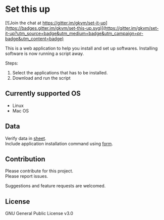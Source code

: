 # Set this up

[![Join the chat at https://gitter.im/gkvm/set-it-up](https://badges.gitter.im/gkvm/set-this-up.svg)](https://gitter.im/gkvm/set-it-up?utm_source=badge&utm_medium=badge&utm_campaign=pr-badge&utm_content=badge)

This is a web application to help you install and set up softwares.
Installing software is now running a script away.

Steps:
1. Select the applications that has to be installed.
2. Download and run the script

## Currently supported OS
* Linux
* Mac OS

## Data
Verify data in <a href="https://docs.google.com/spreadsheets/d/1t5MBf9hsShJ7bAjHhPhSvM--fHeA4AmIqW1IuSJ6AUM/edit?usp=sharing">sheet</a>.
<br>
Include application installation command using <a href="https://docs.google.com/forms/d/e/1FAIpQLSfwDlvLuQLQ3pUsyd47zctHvXchsh4CN8dyz8TR7ZBQnQ4pDQ/viewform?usp=sf_link#start=invite">form</a>.

## Contribution
Please contribute for this project.<br>
Please report issues.

Suggestions and feature requests are welcomed.

## License
GNU General Public License v3.0
